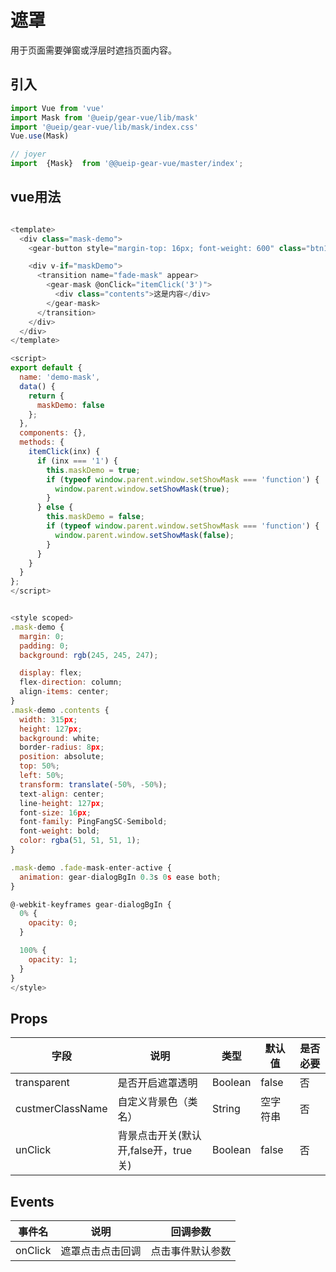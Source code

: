 # 遮罩

用于页面需要弹窗或浮层时遮挡页面内容。

## 引入

```javascript
import Vue from 'vue'
import Mask from '@ueip/gear-vue/lib/mask'
import '@ueip/gear-vue/lib/mask/index.css'
Vue.use(Mask)

// joyer
import  {Mask}  from '@@ueip-gear-vue/master/index';
```

## vue用法

```javascript

<template>
  <div class="mask-demo">
    <gear-button style="margin-top: 16px; font-weight: 600" class="btn1" @click="itemClick('1')"> 查看样式 </gear-button>

    <div v-if="maskDemo">
      <transition name="fade-mask" appear>
        <gear-mask @onClick="itemClick('3')">
          <div class="contents">这是内容</div>
        </gear-mask>
      </transition>
    </div>
  </div>
</template>

<script>
export default {
  name: 'demo-mask',
  data() {
    return {
      maskDemo: false
    };
  },
  components: {},
  methods: {
    itemClick(inx) {
      if (inx === '1') {
        this.maskDemo = true;
        if (typeof window.parent.window.setShowMask === 'function') {
          window.parent.window.setShowMask(true);
        }
      } else {
        this.maskDemo = false;
        if (typeof window.parent.window.setShowMask === 'function') {
          window.parent.window.setShowMask(false);
        }
      }
    }
  }
};
</script>


<style scoped>
.mask-demo {
  margin: 0;
  padding: 0;
  background: rgb(245, 245, 247);

  display: flex;
  flex-direction: column;
  align-items: center;
}
.mask-demo .contents {
  width: 315px;
  height: 127px;
  background: white;
  border-radius: 8px;
  position: absolute;
  top: 50%;
  left: 50%;
  transform: translate(-50%, -50%);
  text-align: center;
  line-height: 127px;
  font-size: 16px;
  font-family: PingFangSC-Semibold;
  font-weight: bold;
  color: rgba(51, 51, 51, 1);
}

.mask-demo .fade-mask-enter-active {
  animation: gear-dialogBgIn 0.3s 0s ease both;
}

@-webkit-keyframes gear-dialogBgIn {
  0% {
    opacity: 0;
  }

  100% {
    opacity: 1;
  }
}
</style>


```

## Props

| 字段               | 说明                       | 类型      | 默认值   | 是否必要 |
| ---------------- | ------------------------ | ------- | ----- | ---- |
| transparent      | 是否开启遮罩透明                 | Boolean | false | 否    |
| custmerClassName | 自定义背景色（类名）               | String  | 空字符串  | 否    |
| unClick          | 背景点击开关(默认开,false开，true关) | Boolean | false | 否    |

## Events

| 事件名     | 说明       | 回调参数     |
| ------- | -------- | -------- |
| onClick | 遮罩点击点击回调 | 点击事件默认参数 |